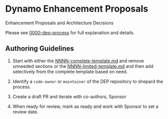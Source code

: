 # Dynamo Enhancement Proposals

Enhancement Proposals and Architecture Decisions


Please see [0000-dep-process](deps/0000-dep-process.md) for full
explanation and details.

## Authoring Guidelines

1. Start with either the
   [NNNN-complete-template.md](NNNN-complete-template.md) and remove
   unneeded sections or the
   [NNNN-limited-template.md](NNNN-limited-template.md) and then add
   selectively from the complete template based on need.

2. Identify a `code-owner` or `maintainer` of the DEP repository to
   shepard the process.

3. Create a draft PR and iterate with co-authors, Sponsor

4. When ready for review, mark as ready and work with Sponsor to set a
   review date.
